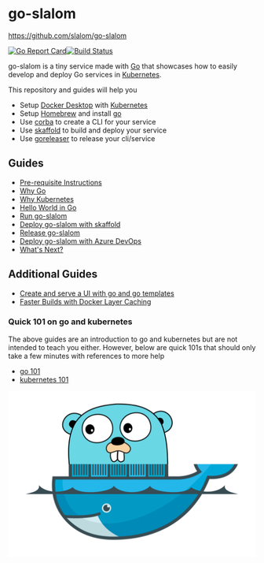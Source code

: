 # go-slalom

<https://github.com/slalom/go-slalom>

[![Go Report Card](https://goreportcard.com/badge/github.com/slalom/go-slalom)](https://goreportcard.com/report/github.com/slalom/go-slalom)[![Build Status](https://dev.azure.com/tredfield/go-slalom/_apis/build/status/slalom.go-slalom?branchName=master)](https://dev.azure.com/tredfield/go-slalom/_build/latest?definitionId=2&branchName=master)

go-slalom is a tiny service made with [Go](https://golang.org) that showcases how to easily develop and deploy
Go services in [Kubernetes](https://kubernetes.io).

This repository and guides will help you

- Setup [Docker Desktop](https://www.docker.com/products/docker-desktop) with [Kubernetes](https://kubernetes.io)
- Setup [Homebrew](https://brew.sh) and install [go](https://golang.org)
- Use [corba](https://github.com/spf13/cobra) to create a CLI for your service
- Use [skaffold](https://skaffold.dev) to build and deploy your service
- Use [goreleaser](https://goreleaser.com) to release your cli/service

## Guides

- [Pre-requisite Instructions](docs/prereqs.md)
- [Why Go](docs/why-go.md)
- [Why Kubernetes](docs/why-kubernetes.md)
- [Hello World in Go](docs/go-hello-world.md)
- [Run go-slalom](docs/build-go-slalom.md)
- [Deploy go-slalom with skaffold](docs/skaffold-go-slalom.md)
- [Release go-slalom](docs/go-releaser.md)
- [Deploy go-slalom with Azure DevOps](docs/azure-devops.md)
- [What's Next?](docs/whats-next.md)

## Additional Guides

- [Create and serve a UI with go and go templates](docs/go-ui-templates.md)
- [Faster Builds with Docker Layer Caching](docs/docker-layer-caching.md)

### Quick 101 on go and kubernetes

The above guides are an introduction to go and kubernetes but are not intended to teach you either. However, below are quick 101s
that should only take a few minutes with references to more help

- [go 101](docs/go-101.md)
- [kubernetes 101](docs/k8s-101.md)
  
![gopher](docs/images/go-n-docker.png)
